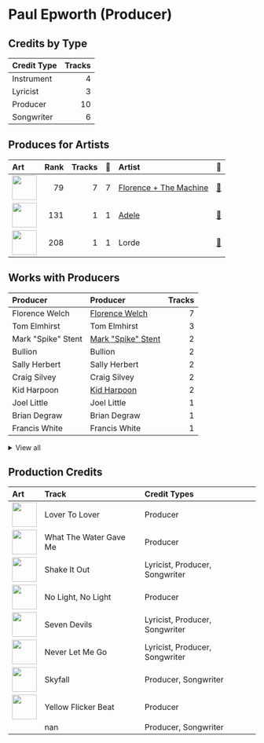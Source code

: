 # Paul Epworth (Producer)

## Credits by Type

| Credit Type | Tracks |
|:---|---:|
| Instrument | 4 |
| Lyricist | 3 |
| Producer | 10 |
| Songwriter | 6 |

## Produces for Artists

| Art | Rank | Tracks | 💚 | Artist | 🔗 |
|:---|---:|---:|---:|:---|:---|
| <img src="https://i.scdn.co/image/ab6761610000e5ebe3c37f869b830d1cf1ec829a" alt="" width="50" /> | 79 | 7 | 7 | [Florence + The Machine](../../artists/florence_+_the_machine/overview.md) | [🔗](https://open.spotify.com/artist/1moxjboGR7GNWYIMWsRjgG) |
| <img src="https://i.scdn.co/image/ab6761610000e5eb68f6e5892075d7f22615bd17" alt="" width="50" /> | 131 | 1 | 1 | [Adele](../../artists/adele/overview.md) | [🔗](https://open.spotify.com/artist/4dpARuHxo51G3z768sgnrY) |
| <img src="https://i.scdn.co/image/ab6761610000e5ebc4902f080d3620b3e6da80c3" alt="" width="50" /> | 208 | 1 | 1 | Lorde | [🔗](https://open.spotify.com/artist/163tK9Wjr9P9DmM0AVK7lm) |

## Works with Producers

| Producer | Producer | Tracks |
|:---|:---|---:|
| Florence Welch | [Florence Welch](../florence_welch/overview.md) | 7 |
| Tom Elmhirst | Tom Elmhirst | 3 |
| Mark "Spike" Stent | [Mark "Spike" Stent](../mark__spike__stent/overview.md) | 2 |
| Bullion | Bullion | 2 |
| Sally Herbert | Sally Herbert | 2 |
| Craig Silvey | Craig Silvey | 2 |
| Kid Harpoon | [Kid Harpoon](../kid_harpoon/overview.md) | 2 |
| Joel Little | Joel Little | 1 |
| Brian Degraw | Brian Degraw | 1 |
| Francis White | Francis White | 1 |


<details>
<summary>View all</summary>

| Producer | Producer | Tracks |
|:---|:---|---:|
| Adele | Adele | 1 |
| Isabella Summers | Isabella Summers | 1 |
| Lizzi Bougatsos | Lizzi Bougatsos | 1 |
| Matt Wiggins | Matt Wiggins | 1 |
| Simon Rhodes | Simon Rhodes | 1 |
| Tim Dewit | Tim Dewit | 1 |
| Lorde | Lorde | 1 |
| Mark "Top" Rankin | Mark "Top" Rankin | 1 |
| J.A.C. Redford | J.A.C. Redford | 1 |
| Cenzo Townshend | Cenzo Townshend | 1 |
| Josh Diamond | Josh Diamond | 1 |

</details>


## Production Credits

| Art | Track | Credit Types |
|:---|:---|:---|
| <img src="https://i.scdn.co/image/ab67616d0000b273527d94ecf554774fc313bf48" alt="" width="50" /> | Lover To Lover | Producer |
| <img src="https://i.scdn.co/image/ab67616d0000b273527d94ecf554774fc313bf48" alt="" width="50" /> | What The Water Gave Me | Producer |
| <img src="https://i.scdn.co/image/ab67616d0000b273527d94ecf554774fc313bf48" alt="" width="50" /> | Shake It Out | Lyricist, Producer, Songwriter |
| <img src="https://i.scdn.co/image/ab67616d0000b273527d94ecf554774fc313bf48" alt="" width="50" /> | No Light, No Light | Producer |
| <img src="https://i.scdn.co/image/ab67616d0000b273527d94ecf554774fc313bf48" alt="" width="50" /> | Seven Devils | Lyricist, Producer, Songwriter |
| <img src="https://i.scdn.co/image/ab67616d0000b273527d94ecf554774fc313bf48" alt="" width="50" /> | Never Let Me Go | Lyricist, Producer, Songwriter |
| <img src="https://i.scdn.co/image/ab67616d0000b2732737be35cc5245eef495be90" alt="" width="50" /> | Skyfall | Producer, Songwriter |
| <img src="https://i.scdn.co/image/ab67616d0000b27374b226f1b53ca4902dedce2a" alt="" width="50" /> | Yellow Flicker Beat | Producer |
| | nan | Producer, Songwriter |